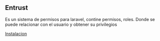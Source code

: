 ## Entrust

Es un sistema de permisos para laravel, contine permisos, roles. Donde se puede relacionar con el usuario y obtener su privilegios


[Instalacion](https://github.com/Zizaco/entrust)